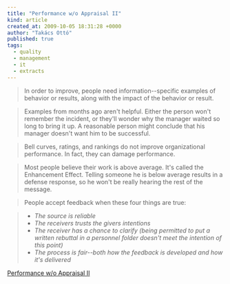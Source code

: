 ```yaml
---
title: "Performance w/o Appraisal II"
kind: article
created_at: 2009-10-05 18:31:28 +0000
author: "Takács Ottó"
published: true
tags: 
  - quality
  - management
  - it
  - extracts
---
```

>In order to improve, people need information--specific examples of behavior or results, along with the impact of the behavior or result.

<!--break-->

>Examples from months ago aren't helpful. Either the person won't remember the incident, or they'll wonder why the manager waited so long to bring it up.
>A reasonable person might conclude that his manager doesn't want him to be successful.

>Bell curves, ratings, and rankings do not improve organizational performance. In fact, they can damage performance.

>Most people believe their work is above average. It's called the Enhancement Effect. Telling someone he is below average results in a defense response, so he won't be really hearing the rest of the message.

>People accept feedback when these four things are true:

>- _The source is reliable_
>- _The receivers trusts the givers intentions_
>- _The receiver has a chance to clarify (being permitted to put a written rebuttal in a personnel folder doesn't meet the intention of this point)_
>- _The process is fair--both how the feedback is developed and how it's delivered_

[Performance w/o Appraisal II](http://www.estherderby.com/weblog/2009/09/performance-wo-appraisal-ii.html)


<div class='old-comments'></div>